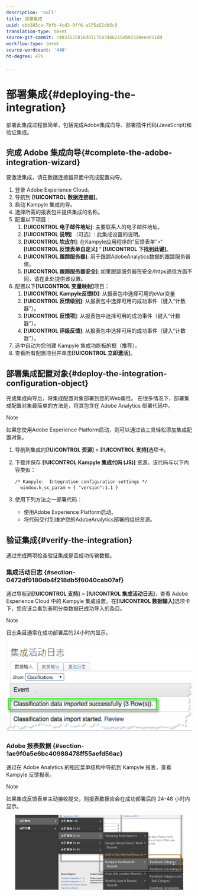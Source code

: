 ```yaml
---
description: 'null'
title: 部署集成
uuid: ebb385ca-7bfb-4cd3-9ff6-a5f5a52db5c9
translation-type: tm+mt
source-git-commit: c4833525816d81175a3446215eb92310ee4021dd
workflow-type: tm+mt
source-wordcount: '440'
ht-degree: 47%

---
```



# 部署集成{#deploying-the-integration}

部署此集成过程很简单，包括完成Adobe集成向导、部署插件代码(JavaScript)和验证集成。

## 完成 Adobe 集成向导{#complete-the-adobe-integration-wizard}

要激活集成，请在数据连接器界面中完成配置向导。

1. 登录 Adobe Experience Cloud。
1. 导航到 **[!UICONTROL 数据连接器]**。
1. 启动 Kampyle 集成向导。
1. 选择所需的报表包并提供集成的名称。
1. 配置以下项目：
   1. **[!UICONTROL 电子邮件地址]**: 主要联系人的电子邮件地址。
   1. **[!UICONTROL 说明]** （可选）: 此集成设置的说明。
   1. **[!UICONTROL 坎皮尔]**: 在Kampyle应用程序的“反馈表单”>“ **[!UICONTROL 反馈表单自定义]** ” **[!UICONTROL 下找到此键]**。
   1. **[!UICONTROL 跟踪服务器]**: 用于跟踪AdobeAnalytics数据的跟踪服务器值。
   1. **[!UICONTROL 跟踪服务器安全]**: 如果跟踪服务器在安全/https通信方面不同，请在此处提供该设置。
1. 配置以下&#x200B;**[!UICONTROL 变量映射]**&#x200B;项目：
   1. **[!UICONTROL Kampyle反馈ID]**: 从报表包中选择可用的eVar变量
   1. **[!UICONTROL 反馈级别]**: 从报表包中选择可用的成功事件（键入“计数器”）。
   1. **[!UICONTROL 反馈项]**: 从报表包中选择可用的成功事件（键入“计数器”）。
   1. **[!UICONTROL 评级反馈]**: 从报表包中选择可用的成功事件（键入“计数器”）。
1. 选中自动为您创建 Kampyle 集成功能板的框（推荐）。
1. 查看所有配置项目并单击&#x200B;**[!UICONTROL 立即激活]**。

## 部署集成配置对象{#deploy-the-integration-configuration-object}

完成集成向导后，将集成配置对象部署到您的Web属性。 在很多情况下，部署集成配置对象最简单的方法是，将其包含在 Adobe Analytics 部署代码中。

>[!NOTE]
>
>如果您使用Adobe Experience Platform启动，则可以通过该工具轻松添加集成配置对象。

1. 导航到集成的&#x200B;**[!UICONTROL 资源]** > **[!UICONTROL 支持]**&#x200B;选项卡。
1. 下载并保存 **[!UICONTROL Kampyle 集成代码 (JS)]** 资源。该代码与以下内容类似：

   ```
   /* Kampyle:  Integration configuration settings */
     window.k_sc_param = { "version":1.1 }
   ```

1. 使用下列方法之一部署代码：

   * 使用Adobe Experience Platform启动。
   * 将代码交付到维护您的AdobeAnalytics部署的组织资源。

## 验证集成{#verify-the-integration}

通过完成两项检查验证集成是否成功传输数据。

### 集成活动日志 {#section-0472df9180db4f218db5f6040cab07af}

通过导航到&#x200B;**[!UICONTROL 支持]** > **[!UICONTROL 集成活动日志]**，查看 Adobe Experience Cloud 中的 Kampyle 集成设置。在&#x200B;**[!UICONTROL 数据输入]**&#x200B;选项卡下，您应该会看到表明分类数据已成功导入的条目。

>[!NOTE]
>
>日志条目通常在成功部署后的24小时内显示。

![集成活动日志](assets/integration_activity_log.png)

### Adobe 报表数据 {#section-1ae9f0a5e6bc40988478ff55aefd56ac}

通过在 Adobe Analytics 的相应菜单结构中导航到 Kampyle 报表，查看 Kampyle 反馈报表。

>[!NOTE]
>
> 如果集成反馈表单主动接收提交，则报表数据应会在成功部署后的 24-48 小时内显示。

![Adobe报告数据](assets/adobe_reporting_data.png)
